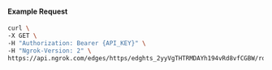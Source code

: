 <!-- Code generated for API Clients. DO NOT EDIT. -->

#### Example Request

```bash
curl \
-X GET \
-H "Authorization: Bearer {API_KEY}" \
-H "Ngrok-Version: 2" \
https://api.ngrok.com/edges/https/edghts_2yyVgTHTRMDAYh194vRd8vfCGBW/routes/edghtsrt_2yyVgSHM1nglH1fD7isuJP3RoL6/traffic_policy
```
